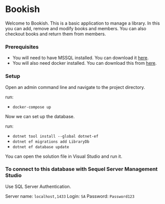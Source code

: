 # Bookish #

Welcome to Bookish. This is a basic application to manage a library. In this you can add, remove and modify books and members. You can also checkout books and return them from members.

### Prerequisites
- You will need to have MSSQL installed. You can download it [here](https://www.microsoft.com/en-gb/sql-server/sql-server-downloads?rtc=1).
- You will also need docker installed. You can download this from [here](https://www.docker.com/products/docker-desktop).

### Setup

Open an admin command line and navigate to the project directory.

run:
- `docker-compose up`

Now we can set up the database.

run:
- `dotnet tool install --global dotnet-ef`
- `dotnet ef migrations add LibraryDb`
- `dotnet ef database update`

You can open the solution file in Visual Studio and run it.

### To connect to this database with Sequel Server Management Studio

Use SQL Server Authentication.

Server name: `localhost,1433`
Login: `SA`
Password: `Password123`
